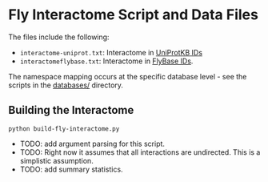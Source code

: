 # Fly Interactome Script and Data Files

The files include the following:

- `interactome-uniprot.txt`: Interactome in [UniProtKB IDs](http://www.uniprot.org/)
- `interactomeflybase.txt`: Interactome in [FlyBase IDs](http://flybase.org/).

The namespace mapping occurs at the specific database level - see the scripts in the [databases/](../databases/) directory.  

## Building the Interactome

```
python build-fly-interactome.py
```

- TODO: add argument parsing for this script.
- TODO: Right now it assumes that all interactions are undirected. This is a simplistic assumption.
- TODO: add summary statistics.